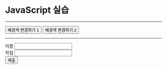 <!DOCTYPE html>
<html>
<head>
<meta charset="utf-8">
<title>20225501_안나경</title>
</head>
<body id="main">
<h1> JavaScript 실습 </h1>
<hr>

<script>
let a = 3, b = 5;
document.write(a+b +"<br>");
b = "5";
document.write(a+b);

for(let size=10; size<=35; size+=5) { // 5씩 증가
document.write("<div ");
document.write("onmouseover = \"this.style.color='red'\" ");
document.write("onmouseout = \"this.style.color='black'\" ");
document.write("style='font-size:" + size + "px'>");
document.write(size + "px");
document.write("</div>");
}
</script>

<button onclick="bgColorChange_m()">배경색 변경하기 1</button>
<button id="button" onclick="bgColorChange_a()">배경색 변경하기 2</button><br>

<script>
let now = new Date();
document.write("현재 시간 : " + now.toLocaleString() + "<br>");

document.write("<div id=\"div\" style=\"color:green\"></div>");
let div = document.getElementById("div");
let button = document.getElementById("button");
button.addEventListener("click", bubble, false);
document.body.addEventListener("click", bubble, false);
document.body.addEventListener("click", capture, true);
function capture(e) {
let obj = e.currentTarget;
let tagName = obj.tagName;
div.innerHTML += "<br>capture 단계 : " + tagName + " 태그 ";
}
function bubble(e) {
let obj = e.currentTarget;
let tagName = obj.tagName;
div.innerHTML += "<br>bubble 단계 : " + tagName + " 태그 ";
}

function bgColorChange_m() {
   let input = prompt("RGB 값을 입력하세요 (예 : 255, 255, 255) : ");
   let color = input.split(",");
   let bgColor = "rgb(" + color[0] + "," + color[1] + "," + color[2] + ")";
   let b = document.getElementById("main");
   b.style.background = bgColor;
}

function bgColorChange_a() {
   alert("배경색을 임의로 변경합니다");
   let x = Math.floor(Math.random()*255);
   let y = Math.floor(Math.random()*255);
   let z = Math.floor(Math.random()*255);
   let bgColor = "rgb(" + x + "," + y + "," + z + ")";
   let b = document.getElementById("main");
   b.style.background = bgColor;
}
</script>

<hr>
<form>
이름 <input type ="text" id = "name" name = "text"><br>
학점 <input type ="text" id = "grade" name = "text"><br>
<button type="button" onclick="process()">제출</button>
</form>
<script>
function process(){
let name = document.getElementById("name");
let grade = document.getElementById("grade");
let obj = document.getElementById("main");
let newDIV = document.createElement("div");
newDIV.innerHTML = name.value;
newDIV.setAttribute("id", "myDiv");

if(grade.value == "A"){
   newDIV.style.backgroundColor = "green";
   newDIV.innerHTML += " 적격 판정"
}else{
   newDIV.style.backgroundColor = "red";
   newDIV.innerHTML += " 부적격 판정"
}
newDIV.onclick = function() {
   let p = this.parentElement;
   p.removeChild(this);
}
obj.appendChild(newDIV);
}
</script>
</body>
</html>
